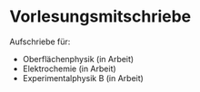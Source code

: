 # Vorlesungsmitschriebe

Aufschriebe für:

* Oberflächenphysik (in Arbeit)
* Elektrochemie (in Arbeit)
* Experimentalphysik B (in Arbeit)
